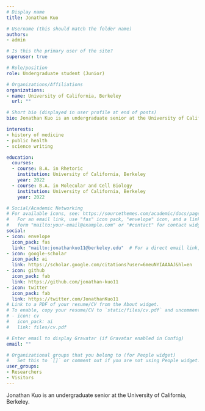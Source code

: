 ```yaml
---
# Display name
title: Jonathan Kuo

# Username (this should match the folder name)
authors:
- admin

# Is this the primary user of the site?
superuser: true

# Role/position
role: Undergraduate student (Junior)

# Organizations/Affiliations
organizations:
- name: University of California, Berkeley
  url: ""

# Short bio (displayed in user profile at end of posts)
bio: Jonathan Kuo is an undergraduate senior at the University of California, Berkeley. He writes about the history of medicine and public health, with a particular focus on the history of controversy. Currently, Jonathan is working on his honors thesis in rhetoric, which involves tracing the historical origins and evolutions of the personal belief exemption to vaccination mandates.

interests:
- history of medicine
- public health
- science writing

education:
  courses:
  - course: B.A. in Rhetoric
    institution: University of California, Berkeley
    year: 2022
  - course: B.A. in Molecular and Cell Biology
    institution: University of California, Berkeley
    year: 2022

# Social/Academic Networking
# For available icons, see: https://sourcethemes.com/academic/docs/page-builder/#icons
#   For an email link, use "fas" icon pack, "envelope" icon, and a link in the
#   form "mailto:your-email@example.com" or "#contact" for contact widget.
social:
- icon: envelope
  icon_pack: fas
  link: "mailto:jonathankuo11@berkeley.edu"  # For a direct email link, use "mailto:test@example.org".
- icon: google-scholar
  icon_pack: ai
  link: https://scholar.google.com/citations?user=6meuNYIAAAAJ&hl=en
- icon: github
  icon_pack: fab
  link: https://github.com/jonathan-kuo11
- icon: twitter
  icon_pack: fab
  link: https://twitter.com/JonathanKuo11
# Link to a PDF of your resume/CV from the About widget.
# To enable, copy your resume/CV to `static/files/cv.pdf` and uncomment the lines below.
# - icon: cv
#   icon_pack: ai
#   link: files/cv.pdf

# Enter email to display Gravatar (if Gravatar enabled in Config)
email: ""

# Organizational groups that you belong to (for People widget)
#   Set this to `[]` or comment out if you are not using People widget.
user_groups:
- Researchers
- Visitors
---
```


Jonathan Kuo is an undergraduate senior at the University of California, Berkeley.
